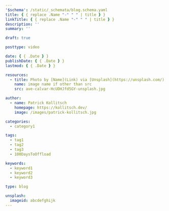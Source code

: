 ```yaml
---
'$schema': /static/_schemata/blog.schema.yaml
title: { { replace .Name "-" " " | title } }
linkTitle: { { replace .Name "-" " " | title } }
description: ''
summary: ''

draft: true

posttype: video

date: { { .Date } }
publishDate: { { .Date } }
lastmod: { { .Date } }

resources:
  - title: Photo by [Name](Link) via [Unsplash](https://unsplash.com/)
    name: image name if other than src
    src: ave-calvar-HcUDHJfd5GY-unsplash.jpg

author:
  - name: Patrick Kollitsch
    homepage: https://kollitsch.dev/
    image: /images/patrick-kollitsch.jpg

categories:
  - category1

tags:
  - tag1
  - tag2
  - tag3
  - 100DaysToOffload

keywords:
  - keyword1
  - keyword2
  - keyword3

type: blog

unsplash:
  imageid: abcdefghijk
---
```

